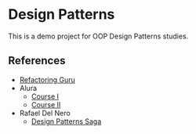 # Design Patterns

This is a demo project for OOP Design Patterns studies.

## References

* [Refactoring Guru](https://refactoring.guru/)
* Alura
    * [Course I](https://cursos.alura.com.br/course/introducao-design-patterns-java)
    * [Course II](https://cursos.alura.com.br/course/avancando-design-patterns-java)
* Rafael Del Nero
    * [Design Patterns Saga](https://github.com/rafadelnero/design-patterns-saga)